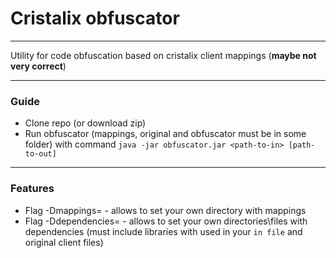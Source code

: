 # Cristalix obfuscator
___
Utility for code obfuscation based on cristalix client mappings (**maybe not very correct**)
___
### Guide
+ Clone repo (or download zip)
+ Run obfuscator (mappings, original and obfuscator must be in some folder) with command `java -jar obfuscator.jar <path-to-in> [path-to-out]`
___
### Features
+ Flag -Dmappings=<path-to-mappings> - allows to set your own directory with mappings
+ Flag -Ddependencies=<path-to-dependencies> - allows to set your own directories\files with dependencies (must include libraries with used in your `in file` and original client files)